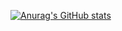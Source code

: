 [![Anurag's GitHub stats](https://github-readme-stats.vercel.app/api?Piucles=anuraghazra)](https://github.com/anuraghazra/github-readme-stats)
